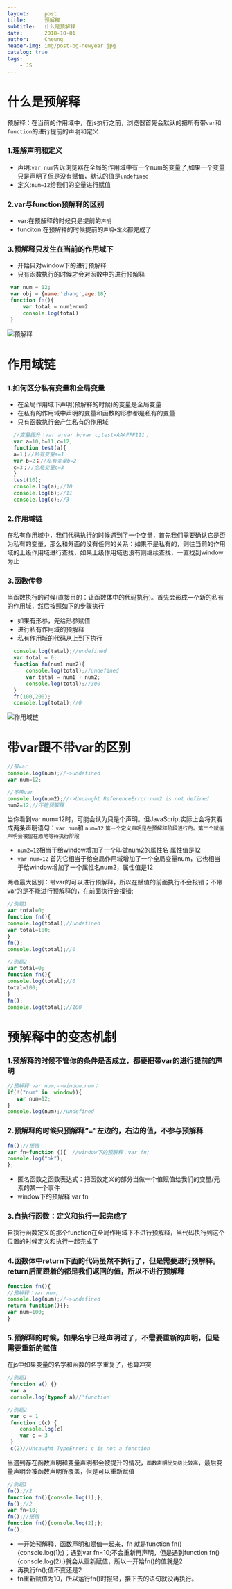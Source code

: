```yaml
---
layout:     post
title:      预解释
subtitle:   什么是预解释
date:       2018-10-01
author:     Cheung
header-img: img/post-bg-newyear.jpg
catalog: true
tags:
    - JS
---
```


# 什么是预解释

  预解释：在当前的作用域中，在js执行之前，浏览器首先会默认的把所有带`var`和`function`的进行提前的声明和定义

###  1.理解声明和定义

  * 声明:`var num`告诉浏览器在全局的作用域中有一个num的变量了,如果一个变量只是声明了但是没有赋值，默认的值是`undefined `
  * 定义:`num=12`给我们的变量进行赋值 

###  2.var与function预解释的区别
  
  * var:在预解释的时候只是提前的`声明`
  * funciton:在预解释的时候提前的`声明+定义`都完成了 

###  3.预解释只发生在当前的作用域下

  * 开始只对window下的进行预解释
  * 只有函数执行的时候才会对函数中的进行预解释

  ```js
   var num = 12;
   var obj = {name:'zhang',age:18}
   function fn(){
       var total = num1+num2
       console.log(total)
   }
  ```
  ![预解释](https://img.alicdn.com/imgextra/i4/2445381426/O1CN01eF5bVa1MP9HjD1XmX_!!2445381426.png)

# 作用域链

### 1.如何区分私有变量和全局变量
   
  * 在全局作用域下声明(预解释的时候)的变量是全局变量 
  * 在私有的作用域中声明的变量和函数的形参都是私有的变量
  * 只有函数执行会产生私有的作用域
  ```js
    //变量提升：var a;var b;var c;test=AAAFFF111；
    var a=10,b=11,c=12;
    function test(a){
    a=1；//私有变量a=1
    var b=2；//私有变量b=2
    c=3；//全局变量c=3
    }
    test(10);
    console.log(a);//10
    console.log(b);//11
    console.log(c);//3
  ``` 
### 2.作用域链
在私有作用域中，我们代码执行的时候遇到了一个变量，首先我们需要确认它是否为私有的变量，那么和外面的没有任何的关系：如果不是私有的，则往当前的作用域的上级作用域进行查找，如果上级作用域也没有则继续查找，一直找到window为止   
### 3.函数传参
   
   当函数执行的时候(直接目的：让函数体中的代码执行)。首先会形成一个新的私有的作用域，然后按照如下的步骤执行 

   * 如果有形参，先给形参赋值
   * 进行私有作用域的预解释 
   * 私有作用域的代码从上到下执行 

   ```js
     console.log(tatal);//undefined
     var total = 0;
     function fn(num1 num2){
         console.log(total);//undefined
         var tatal = num1 + num2;
         console.log(total);//300
     }
     fn(100,200);
     console.log(total);//0
   ```
   ![作用域链](https://img.alicdn.com/imgextra/i4/2445381426/O1CN01uetxwH1MP9HklqaBJ_!!2445381426.png)
   

# 带var跟不带var的区别

```js
//带var
console.log(num);//->undefined
var num=12;
```

```js
//不带var
console.log(num2);//->Uncaught ReferenceError:num2 is not defined 
num2=12;//不能预解释
```

当你看到var num=12时，可能会认为只是个声明。但JavaScript实际上会将其看成两条声明语句：`var num`和 `num=12` `第一个定义声明是在预解释阶段进行的。第二个赋值声明会被留在原地等待执行阶段`
* `num2=12`相当于给window增加了一个叫做num2的属性名 
属性值是12 
* `var num=12` 首先它相当于给全局作用域增加了一个全局变量num，它也相当于给window增加了一个属性名num2，属性值是12

两者最大区别：带var的可以进行预解释，所以在赋值的前面执行不会报错；不带var的是不能进行预解释的，在前面执行会报错;
```js
//例题1
var total=0;
function fn(){
console.log(total);//undefined
var total=100;
}
fn();
console.log(total);//0
```
```js
//例题2
var total=0;
function fn(){
console.log(total);//0
total=100;
}
fn();
console.log(total);//100
```
# 预解释中的变态机制
### 1.预解释的时候不管你的条件是否成立，都要把带var的进行提前的声明
```js
//预解释:var num;->window.num；
if(!("num" in  window)){
   var num=12;  
}
console.log(num);//undefined
```

### 2.预解释的时候只预解释”=”左边的，右边的值，不参与预解释
```js
fn();//报错
var fn=function (){  //window下的预解释：var fn;
console.log("ok");
};
```
  * 匿名函数之函数表达式：把函数定义的部分当做一个值赋值给我们的变量/元素的某一个事件 
  * window下的预解释 var fn

### 3.自执行函数：定义和执行一起完成了
自执行函数定义的那个function在全局作用域下不进行预解释，当代码执行到这个位置的时候定义和执行一起完成了

### 4.函数体中return下面的代码虽然不执行了，但是需要进行预解释。return后面跟着的都是我们返回的值，所以不进行预解释

```js
function fn(){
//预解释：var num;
console.log(num);//->undefined
return function(){};
var num=100;
}
```
### 5.预解释的时候，如果名字已经声明过了，不需要重新的声明，但是需要重新的赋值 
在js中如果变量的名字和函数的名字重复了，也算冲突 
```js
//例题1
 function a() {}
 var a
 console.log(typeof a)//'function'
```
```js
//例题2
 var c = 1
 function c(c) {
    console.log(c)
    var c = 3
 }
 c(2)//Uncaught TypeError: c is not a function
```
当遇到存在函数声明和变量声明都会被提升的情况，`函数声明优先级比较高`，最后变量声明会被函数声明所覆盖，但是可以重新赋值

```js
//例题3
fn();//2
function fn(){console.log(1);};
fn();//2
var fn=10;
fn();//报错
function fn(){console.log(2);};
fn();
```
* 一开始预解释，函数声明和赋值一起来，fn 就是function fn(){console.log(1);}；遇到var fn=10;不会重新再声明，但是遇到function fn(){console.log(2);}就会从重新赋值，所以一开始fn()的值就是2
* 再执行fn();值不变还是2
* fn重新赋值为10，所以运行fn()时报错，接下去的语句就没再执行。




